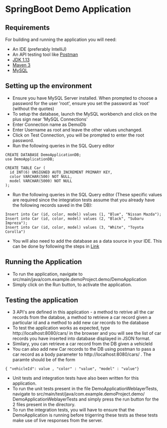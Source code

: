 # SpringBoot Demo Application

## Requirements

For building and running the application you will need:

- An IDE (preferably IntelliJ)
- An API testing tool like [Postman](https://www.postman.com/downloads/) 
- [JDK 1.13](https://www.oracle.com/technetwork/java/javase/downloads/jdk13-downloads-5672538.html)
- [Maven 3](https://maven.apache.org)
- [MySQL](https://dev.mysql.com/downloads/mysql/)


## Setting up the environment

- Ensure you have MySQL Server installed. When prompted to choose a password for the user 'root', ensure you set the password as 'root' (without the quotes)
- To setup the database, launch the MySQL workbench and click on the plus sign near 'MySQL Connections' 
- Enter Connection name as DemoDb
- Enter Username as root and leave the other values unchanged.
- Click on Test Connection, you will be prompted to enter the root password.
- Run the following queries in the SQL Query editor
```
CREATE DATABASE DemoApplicationDB;
use DemoApplicationDB;

CREATE TABLE Car (
  id INT(6) UNSIGNED AUTO_INCREMENT PRIMARY KEY,
  color VARCHAR(500) NOT NULL,
  model VARCHAR(5000) NOT NULL
);
```
- Run the following queries in the SQL Query editor (These specific values are required since the integration tests assume that you already have the following records saved in the DB):
```
Insert into Car (id, color, model) values (1, "Blue", "Nissan Mazda");
Insert into Car (id, color, model) values (2, "Black", "Subaru Impreza");
Insert into Car (id, color, model) values (3, "White", "Toyota Corolla")
```

- You will also need to add the database as a data source in your IDE. This can be done by following the steps in [Link](https://stackoverflow.com/a/42498233/8425514)


## Running the Application

- To run the application, navigate to src/main/java/com.example.demoProject.demo/DemoApplication
- Simply click on the Run button, to activate the application.


## Testing the application

- 3 API's are defined in this application - a method to retrive all the car records from the databse, a method to retrieve a car record given a particular id and a method to add new car records to the database
- To test the application works as expected, type http://localhost:8080/cars/ in the browser and you will see the list of car records you have inserted into database displayed in JSON format.
- Similary, you can retrieve a car record from the DB given a vehicleId
- You can also add new Car records to the DB using postman to pass a car record as a body parameter to http://localhost:8080/cars/ . The paramte should be of the form
```
{ "vehicleId": value , "color" : "value", "model" : "value"}
```
- Unit tests and integration tests have also been written for this application.
- To run the unit tests present in the file DemoApplicationWeblayerTests, navigate to src/main/test/java/com.example.demoProject.demo/ DemoApplicationWeblayerTests and simply press the run button for the 2 files present in the directory. 
- To run the integration tests, you will have to ensure that the DemoApplication is running before trigerring these tests as these tests make use of live responses from the server.
